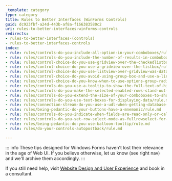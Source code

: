```yaml
---
_template: category
type: category
title: Rules to Better Interfaces (WinForms Controls)
guid: dc923fbf-a24d-443b-af8a-f166383580c2
uri: rules-to-better-interfaces-winforms-controls
redirects:
- rules-to-better-interfaces-(controls)
- rules-to-better-interfaces-controls
index:
- rule: rules/controls-do-you-include-all-option-in-your-comboboxes/rule.md
- rule: rules/controls-do-you-include-the-number-of-results-in-comboboxes/rule.md
- rule: rules/control-choice-do-you-use-gridview-over-the-checkedlistbox/rule.md
- rule: rules/control-choice-do-you-use-a-gridview-over-the-listbox/rule.md
- rule: rules/control-choice-do-you-use-listview-over-gridview-was-datagrid-for-readonly-windows-forms-only/rule.md
- rule: rules/control-choice-do-you-avoid-using-group-box-and-use-a-line-to-organize-your-form/rule.md
- rule: rules/control-choice-do-you-know-when-to-use-options-group-radio-buttons-instead-of-combobox/rule.md
- rule: rules/controls-do-you-use-a-tooltip-to-show-the-full-text-of-hidden-listview-data/rule.md
- rule: rules/controls-do-you-make-the-selected-enabled-rows-stand-out-in-a-datagrid/rule.md
- rule: rules/controls-do-you-extend-the-size-of-your-comboboxes-to-show-as-many-results-as-possible-windows-forms-only/rule.md
- rule: rules/controls-do-you-use-text-boxes-for-displaying-data/rule.md
- rule: rules/connection-stream-do-you-use-a-udl-when-getting-database-settings/rule.md
- rule: rules/being-pedantic-do-your-buttons-have-a-mnemonic/rule.md
- rule: rules/controls-do-you-indicate-when-fields-are-read-only-or-calculated/rule.md
- rule: rules/controls-do-you-set-row-select-mode-as-fullrowselect-for-datagridview-if-it-is-read-only-windows-forms-only/rule.md
- rule: rules/being-pedantic-do-you-use-balloon-tooltip/rule.md
- rule: rules/do-your-controls-autopostback/rule.md

---
```


::: info
These tips designed for Windows Forms haven't lost their relevance in the age of Web UI. If you believe otherwise, let us know (see right nav) and we'll archive them accordingly.
:::

If you still need help, visit [Website Design and User Experience](https://www.ssw.com.au/ssw/Consulting/UI-UX-Design.aspx) and book in a consultant.
